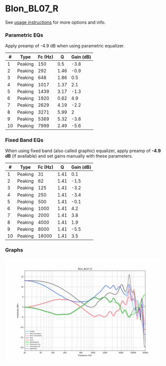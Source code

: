# Blon_BL07_R
See [usage instructions](https://github.com/jaakkopasanen/AutoEq#usage) for more options and info.

### Parametric EQs
Apply preamp of -4.9 dB when using parametric equalizer.

|   # | Type    |   Fc (Hz) |    Q |   Gain (dB) |
|-----|---------|-----------|------|-------------|
|   1 | Peaking |       150 | 0.5  |        -3.8 |
|   2 | Peaking |       292 | 1.46 |        -0.9 |
|   3 | Peaking |       648 | 1.86 |         0.5 |
|   4 | Peaking |      1017 | 1.37 |         2.1 |
|   5 | Peaking |      1439 | 3.17 |        -1.3 |
|   6 | Peaking |      1920 | 0.62 |         4.9 |
|   7 | Peaking |      2629 | 4.19 |        -2.2 |
|   8 | Peaking |      3271 | 5.99 |         2   |
|   9 | Peaking |      5369 | 5.32 |        -3.8 |
|  10 | Peaking |      7999 | 2.49 |        -5.6 |

### Fixed Band EQs
When using fixed band (also called graphic) equalizer, apply preamp of **-4.9 dB** (if available) and set gains manually with these parameters.

|   # | Type    |   Fc (Hz) |    Q |   Gain (dB) |
|-----|---------|-----------|------|-------------|
|   1 | Peaking |        31 | 1.41 |         0.1 |
|   2 | Peaking |        62 | 1.41 |        -1.5 |
|   3 | Peaking |       125 | 1.41 |        -3.2 |
|   4 | Peaking |       250 | 1.41 |        -3.4 |
|   5 | Peaking |       500 | 1.41 |        -0.1 |
|   6 | Peaking |      1000 | 1.41 |         4.2 |
|   7 | Peaking |      2000 | 1.41 |         3.8 |
|   8 | Peaking |      4000 | 1.41 |         1.9 |
|   9 | Peaking |      8000 | 1.41 |        -5.5 |
|  10 | Peaking |     16000 | 1.41 |         3.5 |

### Graphs
![](./Blon_BL07_R.png)
